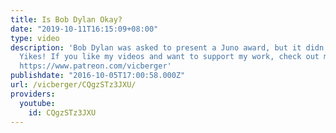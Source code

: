 ```yaml
---
title: Is Bob Dylan Okay?
date: "2019-10-11T16:15:09+08:00"
type: video
description: 'Bob Dylan was asked to present a Juno award, but it didn''t go so well.
  Yikes! If you like my videos and want to support my work, check out my Patreon here:
  https://www.patreon.com/vicberger'
publishdate: "2016-10-05T17:00:58.000Z"
url: /vicberger/CQgzSTz3JXU/
providers:
  youtube:
    id: CQgzSTz3JXU
---
```

